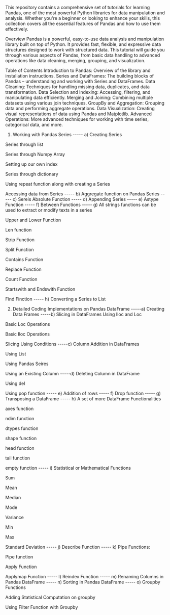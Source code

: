 This repository contains a comprehensive set of tutorials for learning Pandas, one of the most powerful Python libraries for data manipulation and analysis. Whether you're a beginner or looking to enhance your skills, this collection covers all the essential features of Pandas and how to use them effectively.

Overview
Pandas is a powerful, easy-to-use data analysis and manipulation library built on top of Python. It provides fast, flexible, and expressive data structures designed to work with structured data. This tutorial will guide you through various aspects of Pandas, from basic data handling to advanced operations like data cleaning, merging, grouping, and visualization.

Table of Contents
Introduction to Pandas: Overview of the library and installation instructions.
Series and DataFrames: The building blocks of Pandas – understanding and working with Series and DataFrames.
Data Cleaning: Techniques for handling missing data, duplicates, and data transformation.
Data Selection and Indexing: Accessing, filtering, and manipulating data efficiently.
Merging and Joining: Combining multiple datasets using various join techniques.
GroupBy and Aggregation: Grouping data and performing aggregate operations.
Data Visualization: Creating visual representations of data using Pandas and Matplotlib.
Advanced Operations: More advanced techniques for working with time series, categorical data, and more.

1. Working with Pandas Series
----- a) Creating Series
 
 Series through list
 
 Series through Numpy Array
 
 Setting up our own index
 
 Series through dictionary
 
 Using repeat function along with creating a Series
 
 Accessing data from Series
----- b) Aggregate function on Pandas Series
----- c) Sereis Absolute Function
----- d) Appending Series
----- e) Astype Function
----- f) Between Functions
----- g) All strings functions can be used to extract or modify texts in a series
 
 Upper and Lower Function
 
 Len function
 
 Strip Function
 
 Split Function
 
 Contains Function
 
 Replace Function
 
 Count Function
 
 Startswith and Endswith Function
 
 Find Finction
----- h) Converting a Series to List

2. Detailed Coding Implementations on Pandas DataFrame
-----a) Creating Data Frames
-----b) Slicing in DataFrames Using Iloc and Loc
 
 Basic Loc Operations
 
 Basic Iloc Operations
 
 Slicing Using Conditions
-----c) Column Addition in DataFrames
 
 Using List
 
 Using Pandas Seires
 
 Using an Existing Column
-----d) Deleting Column in DataFrame
 
 Using del
 
 Using pop function
----- e) Addition of rows
----- f) Drop function
----- g) Transposing a DataFrame
----- h) A set of more DataFrame Functionalities
 
 axes function
 
 ndim function
 
 dtypes function
 
 shape function
 
 head function
 
 tail function
 
 empty function
----- i) Statistical or Mathematical Functions
 
 Sum
 
 Mean
 
 Median
 
 Mode
 
 Variance
 
 Min
 
 Max
 
 Standard Deviation
----- j) Describe Function
----- k) Pipe Functions:
 
 Pipe function
 
 Apply Function
 
 Applymap Function
----- l) Reindex Function
----- m) Renaming Columns in Pandas DataFrame
----- n) Sorting in Pandas DataFrame
----- o) Groupby Functions
 
 Adding Statistical Computation on groupby
 
 Using Filter Function with Groupby

